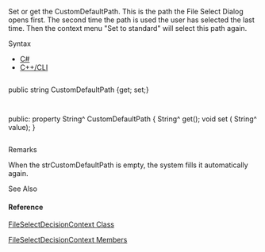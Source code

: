 Set or get the CustomDefaultPath. This is the path the File Select Dialog opens first. The second time the path is used the user has selected the last time. Then the context menu "Set to standard" will select this path again.

Syntax

* [C#](#i-syntax-CS)
* [C++/CLI](#i-syntax-CPP2005)

```
```
public string CustomDefaultPath {get; set;}
```
```

```
```
public:
property String^ CustomDefaultPath {
   String^ get();
   void set (    String^ value);
}
```
```

Remarks

When the strCustomDefaultPath is empty, the system fills it automatically again.



See Also

#### Reference

[FileSelectDecisionContext Class](Eplan.EplApi.Baseu~Eplan.EplApi.Base.FileSelectDecisionContext.html)
  
[FileSelectDecisionContext Members](Eplan.EplApi.Baseu~Eplan.EplApi.Base.FileSelectDecisionContext_members.html)
